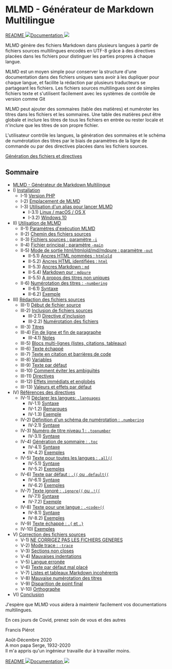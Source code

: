# MLMD - Générateur de Markdown Multilingue<A id="a1"></A>

[README <img src="https://www.countryflags.io/gb/flat/16.png">](README.md)[Documentation <img src="https://www.countryflags.io/gb/flat/16.png">](docs/MLMD.md)

MLMD génère des fichiers Markdown dans plusieurs langues à partir de fichiers sources
multilingues encodés en UTF-8 grâce à des directives placées dans les fichiers pour distinguer
les parties propres à chaque langue.

MLMD est un moyen simple pour conserver la structure d'une documentation dans des fichiers
uniques sans avoir à les dupliquer pour chaque langue, et facilite la rédaction par plusieurs
traducteurs se partageant les fichiers. Les fichiers sources multilingues sont de simples
fichiers texte et s'utilisent facilement avec les systèmes de contrôle de version comme Git

MLMD peut ajouter des sommaires (table des matières) et numéroter les titres dans les fichiers
et les sommaires. Une table des matières peut être globale et inclure les titres de tous les
fichiers en entrée ou rester locale et n'inclure que les titres de son propre fichier.

L'utilisateur contrôle les langues, la génération des sommaires et le schéma
de numérotation des titres par le biais de paramètres de la ligne de commande ou par
des directives placées dans les fichiers sources.

[Génération des fichiers et directives](Images/FileGeneration.png)

## Sommaire<A id="toc"></A>

- [MLMD - Générateur de Markdown Multilingue](<#a1>)
- I) [Installation](<1-Installation.fr.md#a2>)
  - I-1) [Version PHP](<1-Installation.fr.md#a3>)
  - I-2) [Emplacement de MLMD](<1-Installation.fr.md#a4>)
  - I-3) [Utilisation d'un alias pour lancer MLMD](<1-Installation.fr.md#a5>)
    - I-3.1) [Linux / macOS / OS X](<1-Installation.fr.md#a6>)
    - I-3.2) [Windows 10](<1-Installation.fr.md#a7>)
- II) [Utilisation de MLMD](<2-Using.fr.md#a8>)
  - II-1) [Paramètres d'exécution MLMD](<2-Using.fr.md#a9>)
  - II-2) [Chemin des fichiers sources](<2-Using.fr.md#a10>)
  - II-3) [Fichiers sources : paramètre `-i`](<2-Using.fr.md#a11>)
  - II-4) [Fichier principal : paramètre `-main`](<2-Using.fr.md#a12>)
  - II-5) [Mode de sortie html/htmlold/md/mdpure : paramètre `-out`](<2-Using.fr.md#a13>)
    - II-5.1) [Ancres HTML nommées : `htmlold`](<2-Using.fr.md#a14>)
    - II-5.2) [Ancres HTML identifiées : `html`](<2-Using.fr.md#a15>)
    - II-5.3) [Ancres Markdown : `md`](<2-Using.fr.md#a16>)
    - II-5.4) [Markdown pur : `mdpure`](<2-Using.fr.md#a17>)
    - II-5.5) [A propos des titres non uniques](<2-Using.fr.md#a18>)
  - II-6) [Numérotation des titres : `-numbering`](<2-Using.fr.md#a19>)
    - II-6.1) [Syntaxe](<2-Using.fr.md#a20>)
    - II-6.2) [Exemple](<2-Using.fr.md#a21>)
- III) [Rédaction des fichiers sources](<3-Writing.fr.md#a22>)
  - III-1) [Début de fichier source](<3-Writing.fr.md#a23>)
  - III-2) [Inclusion de fichiers sources](<3-Writing.fr.md#a24>)
    - III-2.1) [Directive d'inclusion](<3-Writing.fr.md#a25>)
    - III-2.2) [Numérotation des fichiers](<3-Writing.fr.md#a26>)
  - III-3) [Titres](<3-Writing.fr.md#a27>)
  - III-4) [Fin de ligne et fin de paragraphe](<3-Writing.fr.md#a28>)
    - III-4.1) [Notes](<3-Writing.fr.md#a29>)
  - III-5) [Blocs multi-lignes (listes, citations, tableaux)](<3-Writing.fr.md#a30>)
  - III-6) [Texte échappé](<3-Writing.fr.md#a31>)
  - III-7) [Texte en citation et barrières de code](<3-Writing.fr.md#a32>)
  - III-8) [Variables](<3-Writing.fr.md#a33>)
  - III-9) [Texte par défaut](<3-Writing.fr.md#a34>)
  - III-10) [Comment éviter les ambiguïtés](<3-Writing.fr.md#a35>)
  - III-11) [Directives](<3-Writing.fr.md#a36>)
  - III-12) [Effets immédiats et englobés](<3-Writing.fr.md#a37>)
  - III-13) [Valeurs et effets par défaut](<3-Writing.fr.md#a38>)
- IV) [Références des directives](<4-Directives.fr.md#a39>)
  - IV-1) [Déclarer les langues: `.languages`](<4-Directives.fr.md#a40>)
    - IV-1.1) [Syntaxe](<4-Directives.fr.md#a41>)
    - IV-1.2) [Remarques](<4-Directives.fr.md#a42>)
    - IV-1.3) [Exemple](<4-Directives.fr.md#a43>)
  - IV-2) [Définition d'un schéma de numérotation : `.numbering`](<4-Directives.fr.md#a44>)
    - IV-2.1) [Syntaxe](<4-Directives.fr.md#a45>)
  - IV-3) [Numéro de titre niveau 1 : `.topnumber`](<4-Directives.fr.md#a46>)
    - IV-3.1) [Syntaxe](<4-Directives.fr.md#a47>)
  - IV-4) [Génération de sommaire : `.toc`](<4-Directives.fr.md#a48>)
    - IV-4.1) [Syntaxe](<4-Directives.fr.md#a49>)
    - IV-4.2) [Exemples](<4-Directives.fr.md#a52>)
  - IV-5) [Texte pour toutes les langues : `.all((`](<4-Directives.fr.md#a53>)
    - IV-5.1) [Syntaxe](<4-Directives.fr.md#a54>)
    - IV-5.2) [Exemples](<4-Directives.fr.md#a55>)
  - IV-6) [Texte par défaut : `.((` ou `.default((`](<4-Directives.fr.md#a56>)
    - IV-6.1) [Syntaxe](<4-Directives.fr.md#a57>)
    - IV-6.2) [Exemples](<4-Directives.fr.md#a58>)
  - IV-7) [Texte ignoré : `.ignore((` ou `.!((`](<4-Directives.fr.md#a59>)
    - IV-7.1) [Syntaxe](<4-Directives.fr.md#a60>)
    - IV-7.2) [Exemple](<4-Directives.fr.md#a61>)
  - IV-8) [Texte pour une langue : `.<code>((`](<4-Directives.fr.md#a62>)
    - IV-8.1) [Syntaxe](<4-Directives.fr.md#a63>)
    - IV-8.2) [Exemples](<4-Directives.fr.md#a64>)
  - IV-9) [Texte échappé : `.{` et `.}`](<4-Directives.fr.md#a65>)
  - IV-10) [Exemples](<4-Directives.fr.md#a66>)
- V) [Correction des fichiers sources](<5-Debugging.fr.md#a67>)
  - V-1) [NE CORRIGEZ PAS LES FICHIERS GENERES](<5-Debugging.fr.md#a68>)
  - V-2) [Mode trace : `-trace`](<5-Debugging.fr.md#a69>)
  - V-3) [Sections non closes](<5-Debugging.fr.md#a70>)
  - V-4) [Mauvaises indentations](<5-Debugging.fr.md#a71>)
  - V-5) [Langue erronée](<5-Debugging.fr.md#a72>)
  - V-6) [Texte par défaut mal placé](<5-Debugging.fr.md#a73>)
  - V-7) [Listes et tableaux Markdown incohérents](<5-Debugging.fr.md#a74>)
  - V-8) [Mauvaise numérotation des titres](<5-Debugging.fr.md#a75>)
  - V-9) [Disparition de point final](<5-Debugging.fr.md#a76>)
  - V-10) [Orthographe](<5-Debugging.fr.md#a77>)
- VI) [Conclusion](<6-Conclusion.fr.md#a78>)

J'espère que MLMD vous aidera à maintenir facilement vos documentations multilingues.

En ces jours de Covid, prenez soin de vous et des autres

Francis Piérot

Août-Décembre 2020<br />
A mon papa Serge, 1932-2020<br />
Il m'a appris qu'un ingénieur travaille dur à travailler moins.

[README <img src="https://www.countryflags.io/gb/flat/16.png">](README.md)[Documentation <img src="https://www.countryflags.io/gb/flat/16.png">](docs/MLMD.md)
